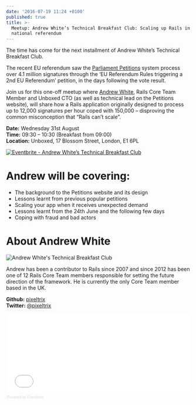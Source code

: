```yaml
---
date: '2016-07-19 11:24 +0100'
published: true
title: >-
  Meetup: Andrew White’s Technical Breakfast Club: Scaling up Rails in a
  national referendum
---
```

The time has come for the next installment of Andrew White’s Technical Breakfast Club.<br/>

The recent EU referendum saw the [Parliament Petitions](https://unboxed.co/project-stories/petitions) system process over 4.1 million signatures through the ‘EU Referendum Rules triggering a 2nd EU Referendum’ petition, in the days following the vote result.<br/>

Join us for this one-off meetup where [Andrew White](https://unboxed.co/people/#andrew-white), Rails Core Team Member and Unboxed CTO (as well as technical lead on the Petitions website), will share how a Rails application originally designed to process up to 12,000 signatures per hour coped with 150,000 – disproving the common misconception that “Rails can’t scale”.<br/>
 
<b>Date:</b> Wednesday 31st August<br/>
<b>Time:</b> 09:30 – 10:30 (Breakfast from 09:00)<br/>
<b>Location:</b> Unboxed, 17 Blossom Street, London, E1 6PL<br/>

<a href="http://www.eventbrite.co.uk/e/andrew-whites-technical-breakfast-club-tickets-26641297839?ref=ebtnebregn" target="_blank"><img src="https://www.eventbrite.co.uk/custombutton?eid=26641297839" alt="Eventbrite - Andrew White’s Technical Breakfast Club" /></a>


# Andrew will be covering:
 
- The background to the Petitions website and its design
- Lessons learnt from previous popular petitions
- Scaling your app when it receives unexpected demand
- Lessons learnt from the 24th June and the following few days
- Coping with fraud and bad actors


# About Andrew White

![Andrew White's Technical Breakfast Club](http://i1291.photobucket.com/albums/b548/grammccram/94306a3c-3577-4005-a4d0-673202e2db1c_zps8xf0g9cb.png)

Andrew has been a contributor to Rails since 2007 and since 2012 has been one of 12 Rails Core Team members responsible for setting the future direction of the framework. He is currently the only Core Team member based in the UK.<br/>

<b>Github:</b> [pixeltrix](https://github.com/pixeltrix)<br/>
<b>Twitter:</b> [@pixeltrix](https://twitter.com/pixeltrix)<br/>

<div style="width:100%; text-align:left;" ><iframe  src="//eventbrite.co.uk/tickets-external?eid=26641297839&ref=etckt" frameborder="0" height="214" width="100%" vspace="0" hspace="0" marginheight="5" marginwidth="5" scrolling="auto" allowtransparency="true"></iframe><div style="font-family:Helvetica, Arial; font-size:10px; padding:5px 0 5px; margin:2px; width:100%; text-align:left;" ><a class="powered-by-eb" style="color: #dddddd; text-decoration: none;" target="_blank" href="http://www.eventbrite.co.uk/r/etckt">Powered by Eventbrite</a></div></div>

